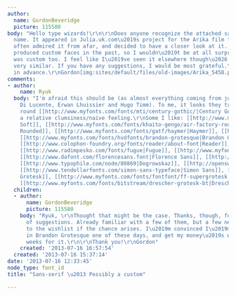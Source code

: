 ```yaml
---
author:
  name: GordonBeveridge
  picture: 115580
body: "Hello type wizards!\r\n\r\nDoes anyone recognize the attached sample\u2019s
  name. It appeared in Julia.uk.com\u2019s project for the Arika film festival. I\u2019ve
  often admired it from afar, and decided to have a closer look at it. I know they\u2019ve
  produced custom faces in the past, so I wouldn\u2019t be at all surprised if this
  was custom too. I feel like I\u2019ve seen it elsewhere though\u2026 or something
  very similar. If you have any suggestions, I would be most grateful.\r\n\r\nThanks
  in advance.\r\nGordon[img:sites/default/files/old-images/Arika_5458.png]"
comments:
- author:
    name: Ryuk
  body: "I'm afraid this should be (as almost everything coming from julia Valerio
    Di Lucente, Erwan Lhuissier and Hugo Timm). To me, it looks they tried to manually
    round [[http://www.myfonts.com/fonts/mti/century-gothic/|Century Gothic]] plus
    a relative clumsiness/naive feeling.\r\nSome I like: [[http://www.myfonts.com/fonts/durotype/simplo-soft|Simplo
    Soft]], [[http://www.myfonts.com/fonts/khaito-gengo/air-factory-rounded|Air Factory
    Rounded]], [[http://www.myfonts.com/fonts/gatf/haymer|Haymer]], [[http://www.myfonts.com/fonts/alias/ano|Ano]],
    [[http://www.myfonts.com/fonts/hvdfonts/brandon-grotesque|Brandon Grotesque]],
    [[http://www.colophon-foundry.org/fonts/reader/about-font|Reader]], [[http://www.colophon-foundry.org/fonts/raisonne/about-font|Raisonn\xE9]],
    [[http://www.radimpesko.com/fonts/fugue|Fugue]], [[http://www.myfonts.com/fonts/thinkdust/ebisu|Ebisu]],
    [[http://www.dafont.com/florencesans.font|Florence Sans]], [[http://www.dafont.com/buttacup.font|Buttacup]],
    [[http://www.typophile.com/node/80869|Dogrowskaz]], [[http://openswitzerland.org|Basetica]],
    [[http://www.tendollarfonts.com/simon-sans-typeface|Simon Sans]], [[http://www.tendollarfonts.com/leberkaas-grotesk-typeface|Leberkaas
    Grotesk]], [[http://www.myfonts.com/fonts/fontfont/ff-supergrotesk|FF Super Grotesk]],
    [[http://www.myfonts.com/fonts/bitstream/drescher-grotesk-bt|Drescher Grotesk]]"
  children:
  - author:
      name: GordonBeveridge
      picture: 115580
    body: "Ryuk, \r\nThought that might be the case. Thanks, though, for your host
      of suggestions. Already familiar with a few of them, but a few newbies to add
      to the wishlist if the chance arises. I\u2019m convinced I\u2019m gonna invest
      in Brandon Grotesque one of these days, and get my money\u2019s worth within
      weeks for it.\r\n\r\nThank you!\r\nGordon"
    created: '2013-07-16 16:57:54'
  created: '2013-07-16 15:37:14'
date: '2013-07-16 12:33:45'
node_type: font_id
title: "Sans-serif \u2013 Possibly a custom"

---
```

